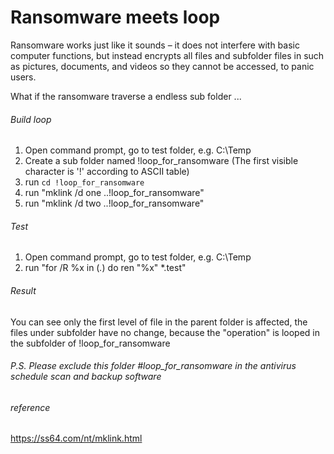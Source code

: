# Ransomware meets loop

Ransomware works just like it sounds – it does not interfere with basic computer functions, but instead encrypts all files and subfolder files in such as pictures, documents, and videos so they cannot be accessed, to panic users. 

What if the ransomware traverse a endless sub folder ...

###### Build loop
1. Open command prompt, go to test folder, e.g. C:\Temp
2. Create a sub folder named !loop_for_ransomware (The first visible character is '!' according to ASCII table)
3. run ``cd !loop_for_ransomware``
4. run "mklink /d one ..\!loop_for_ransomware"
5. run "mklink /d two ..\!loop_for_ransomware"

###### Test
1. Open command prompt, go to test folder, e.g. C:\Temp
2. run "for /R %x in (*.*) do ren "%x" *.test"

###### Result
You can see only the first level of file in the parent folder is affected, the files under subfolder have no change, because the "operation" is looped in the subfolder of !loop_for_ransomware

###### P.S. Please exclude this folder #loop_for_ransomware in the antivirus schedule scan and backup software

###### reference
https://ss64.com/nt/mklink.html

